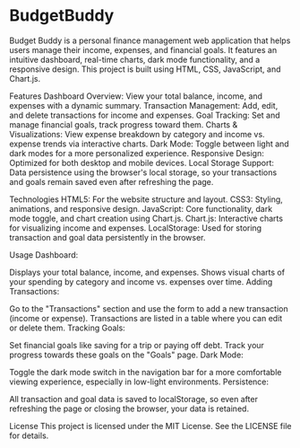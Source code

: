 # BudgetBuddy
Budget Buddy is a personal finance management web application that helps users manage their income, expenses, and financial goals. It features an intuitive dashboard, real-time charts, dark mode functionality, and a responsive design. This project is built using HTML, CSS, JavaScript, and Chart.js.

Features
Dashboard Overview: View your total balance, income, and expenses with a dynamic summary.
Transaction Management: Add, edit, and delete transactions for income and expenses.
Goal Tracking: Set and manage financial goals, track progress toward them.
Charts & Visualizations: View expense breakdown by category and income vs. expense trends via interactive charts.
Dark Mode: Toggle between light and dark modes for a more personalized experience.
Responsive Design: Optimized for both desktop and mobile devices.
Local Storage Support: Data persistence using the browser's local storage, so your transactions and goals remain saved even after refreshing the page.

Technologies
HTML5: For the website structure and layout.
CSS3: Styling, animations, and responsive design.
JavaScript: Core functionality, dark mode toggle, and chart creation using Chart.js.
Chart.js: Interactive charts for visualizing income and expenses.
LocalStorage: Used for storing transaction and goal data persistently in the browser.

Usage
Dashboard:

Displays your total balance, income, and expenses.
Shows visual charts of your spending by category and income vs. expenses over time.
Adding Transactions:

Go to the "Transactions" section and use the form to add a new transaction (income or expense).
Transactions are listed in a table where you can edit or delete them.
Tracking Goals:

Set financial goals like saving for a trip or paying off debt.
Track your progress towards these goals on the "Goals" page.
Dark Mode:

Toggle the dark mode switch in the navigation bar for a more comfortable viewing experience, especially in low-light environments.
Persistence:

All transaction and goal data is saved to localStorage, so even after refreshing the page or closing the browser, your data is retained.



License
This project is licensed under the MIT License. See the LICENSE file for details.
